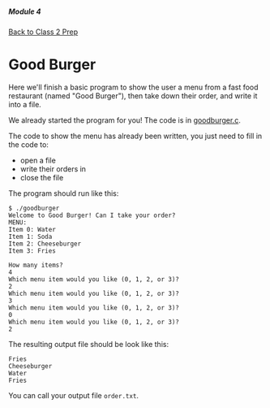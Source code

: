 ##### Module 4
[Back to Class 2 Prep](../../class2-prep#files-hex)

# Good Burger

Here we'll finish a basic program to show the user a menu from a fast food restaurant (named "Good Burger"), then take down their order, and write it into a file.

We already started the program for you!  The code is in [goodburger.c](./goodburger.html).

The code to show the menu has already been written, you just need to fill in the code to:
- open a file
- write their orders in
- close the file

The program should run like this:
```nohighlight
$ ./goodburger
Welcome to Good Burger! Can I take your order?
MENU:
Item 0: Water
Item 1: Soda
Item 2: Cheeseburger
Item 3: Fries

How many items? 
4
Which menu item would you like (0, 1, 2, or 3)?
2
Which menu item would you like (0, 1, 2, or 3)? 
3
Which menu item would you like (0, 1, 2, or 3)?
0
Which menu item would you like (0, 1, 2, or 3)?
2
```

The resulting output file should be look like this:
```nohighlight
Fries
Cheeseburger
Water
Fries
```

You can call your output file `order.txt`.
